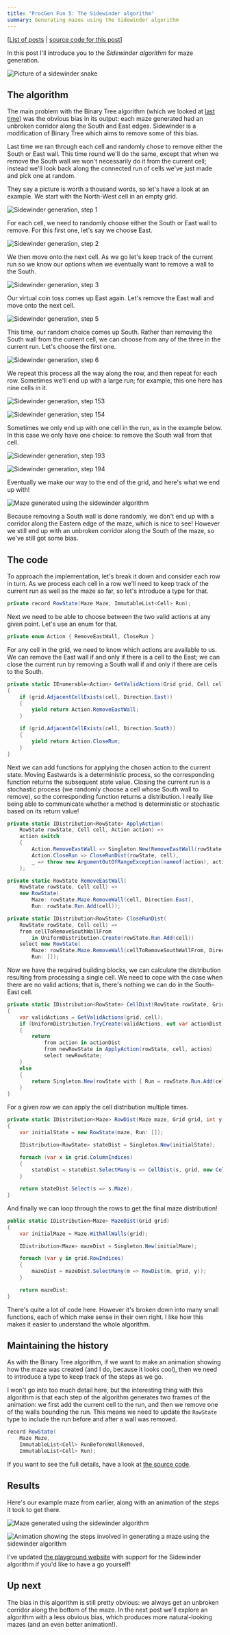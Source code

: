 ```yaml
---
title: "ProcGen Fun 5: The Sidewinder algorithm"
summary: Generating mazes using the Sidewinder algorithm
---
```


[[List of posts](/2024/12/18/PGF-00/#list-of-posts) | [source code for this
post](https://github.com/djcarter85/ProcGenFun/tree/post-05)]

In this post I'll introduce you to the _Sidewinder algorithm_ for maze
generation.

![Picture of a sidewinder
snake](/assets/images/2025-10-20-PGF-05/sidewinder.jpg)

## The algorithm

The main problem with the Binary Tree algorithm (which we looked at [last
time](/2025/01/15/PGF-03/)) was the obvious bias in its output: each maze
generated had an unbroken corridor along the South and East edges. Sidewinder is
a modification of Binary Tree which aims to remove some of this bias.

Last time we ran through each cell and randomly chose to remove either the South
or East wall. This time round we'll do the same, except that when we remove the
South wall we won't necessarily do it from the current cell; instead we'll look
back along the connected run of cells we've just made and pick one at random.

They say a picture is worth a thousand words, so let's have a look at an
example. We start with the North-West cell in an empty grid.

![Sidewinder generation, step
1](/assets/images/2025-10-20-PGF-05/frame_0001.svg)

For each cell, we need to randomly choose either the South or East wall to
remove. For this first one, let's say we choose East.

![Sidewinder generation, step
2](/assets/images/2025-10-20-PGF-05/frame_0002.svg)

We then move onto the next cell. As we go let's keep track of the current run so
we know our options when we eventually want to remove a wall to the South.

![Sidewinder generation, step
3](/assets/images/2025-10-20-PGF-05/frame_0003.svg)

Our virtual coin toss comes up East again. Let's remove the East wall and move
onto the next cell.

![Sidewinder generation, step
5](/assets/images/2025-10-20-PGF-05/frame_0005.svg)

This time, our random choice comes up South. Rather than removing the South wall
from the current cell, we can choose from any of the three in the current run.
Let's choose the first one.

![Sidewinder generation, step
6](/assets/images/2025-10-20-PGF-05/frame_0006.svg)

We repeat this process all the way along the row, and then repeat for each row.
Sometimes we'll end up with a large run; for example, this one here has nine
cells in it.

![Sidewinder generation, step
153](/assets/images/2025-10-20-PGF-05/frame_0153.svg)

![Sidewinder generation, step
154](/assets/images/2025-10-20-PGF-05/frame_0154.svg)

Sometimes we only end up with one cell in the run, as in the example below. In
this case we only have one choice: to remove the South wall from that cell.

![Sidewinder generation, step
193](/assets/images/2025-10-20-PGF-05/frame_0193.svg)

![Sidewinder generation, step
194](/assets/images/2025-10-20-PGF-05/frame_0194.svg)

Eventually we make our way to the end of the grid, and here's what we end up
with!

![Maze generated using the sidewinder
algorithm](/assets/images/2025-10-20-PGF-05/maze.svg)

Because removing a South wall is done randomly, we don't end up with a corridor
along the Eastern edge of the maze, which is nice to see! However we still end
up with an unbroken corridor along the South of the maze, so we've still got
some bias.

## The code

To approach the implementation, let's break it down and consider each row in
turn. As we process each cell in a row we'll need to keep track of the current
run as well as the maze so far, so let's introduce a type for that.

```cs
private record RowState(Maze Maze, ImmutableList<Cell> Run);
```

Next we need to be able to choose between the two valid actions at any given
point. Let's use an enum for that.

```cs
private enum Action { RemoveEastWall, CloseRun }
```

For any cell in the grid, we need to know which actions are available to us. We
can remove the East wall if and only if there is a cell to the East; we can
close the current run by removing a South wall if and only if there are cells to
the South.

```cs
private static IEnumerable<Action> GetValidActions(Grid grid, Cell cell)
{
    if (grid.AdjacentCellExists(cell, Direction.East))
    {
        yield return Action.RemoveEastWall;
    }

    if (grid.AdjacentCellExists(cell, Direction.South))
    {
        yield return Action.CloseRun;
    }
}
```

Next we can add functions for applying the chosen action to the current state.
Moving Eastwards is a deterministic process, so the corresponding function
returns the subsequent state value. Closing the current run is a stochastic
process (we randomly choose a cell whose South wall to remove), so the
corresponding function returns a distribution. I really like being able to
communicate whether a method is deterministic or stochastic based on its return
value!

```cs
private static IDistribution<RowState> ApplyAction(
    RowState rowState, Cell cell, Action action) =>
    action switch
    {
        Action.RemoveEastWall => Singleton.New(RemoveEastWall(rowState, cell)),
        Action.CloseRun => CloseRunDist(rowState, cell),
        _ => throw new ArgumentOutOfRangeException(nameof(action), action, null)
    };

private static RowState RemoveEastWall(
    RowState rowState, Cell cell) =>
    new RowState(
        Maze: rowState.Maze.RemoveWall(cell, Direction.East),
        Run: rowState.Run.Add(cell));

private static IDistribution<RowState> CloseRunDist(
    RowState rowState, Cell cell) =>
    from cellToRemoveSouthWallFrom
        in UniformDistribution.Create(rowState.Run.Add(cell))
    select new RowState(
        Maze: rowState.Maze.RemoveWall(cellToRemoveSouthWallFrom, Direction.South),
        Run: []);
```

Now we have the required building blocks, we can calculate the distribution
resulting from processing a single cell. We need to cope with the case when
there are no valid actions; that is, there's nothing we can do in the South-East
cell.

```cs
private static IDistribution<RowState> CellDist(RowState rowState, Grid grid, Cell cell)
{
    var validActions = GetValidActions(grid, cell);
    if (UniformDistribution.TryCreate(validActions, out var actionDist))
    {
        return
            from action in actionDist
            from newRowState in ApplyAction(rowState, cell, action)
            select newRowState;
    }
    else
    {
        return Singleton.New(rowState with { Run = rowState.Run.Add(cell) });
    }
}
```

For a given row we can apply the cell distribution multiple times.

```cs
private static IDistribution<Maze> RowDist(Maze maze, Grid grid, int y)
{
    var initialState = new RowState(maze, Run: []);

    IDistribution<RowState> stateDist = Singleton.New(initialState);

    foreach (var x in grid.ColumnIndices)
    {
        stateDist = stateDist.SelectMany(s => CellDist(s, grid, new Cell(x, y)));
    }

    return stateDist.Select(s => s.Maze);
}
```

And finally we can loop through the rows to get the final maze distribution!

```cs
public static IDistribution<Maze> MazeDist(Grid grid)
{
    var initialMaze = Maze.WithAllWalls(grid);

    IDistribution<Maze> mazeDist = Singleton.New(initialMaze);

    foreach (var y in grid.RowIndices)
    {
        mazeDist = mazeDist.SelectMany(m => RowDist(m, grid, y));
    }

    return mazeDist;
}
```

There's quite a lot of code here. However it's broken down into many small
functions, each of which make sense in their own right. I like how this makes it
easier to understand the whole algorithm.

## Maintaining the history

As with the Binary Tree algorithm, if we want to make an animation showing how
the maze was created (and I do, because it looks cool), then we need to
introduce a type to keep track of the steps as we go.

I won't go into too much detail here, but the interesting thing with this
algorithm is that each step of the algorithm generates two frames of the
animation: we first add the current cell to the run, and then we remove one of
the walls bounding the run. This means we need to update the `RowState` type to
include the run before and after a wall was removed.

```cs
record RowState(
    Maze Maze,
    ImmutableList<Cell> RunBeforeWallRemoved,
    ImmutableList<Cell> Run);
```

If you want to see the full details, have a look at [the source
code](https://github.com/djcarter85/ProcGenFun/blob/post-05/ProcGenFun/Mazes/Sidewinder.cs).

## Results

Here's our example maze from earlier, along with an animation of the steps it
took to get there.

![Maze generated using the sidewinder
algorithm](/assets/images/2025-10-20-PGF-05/maze.svg)

![Animation showing the steps involved in generating a maze using the sidewinder
algorithm](/assets/images/2025-10-20-PGF-05/maze-animation.gif)

I've updated [the playground website](https://procgenfun.carterdan.net/mazes)
with support for the Sidewinder algorithm if you'd like to have a go yourself!

## Up next

The bias in this algorithm is still pretty obvious: we always get an unbroken
corridor along the bottom of the maze. In the next post we'll explore an
algorithm with a less obvious bias, which produces more natural-looking mazes
(and an even better animation!).
